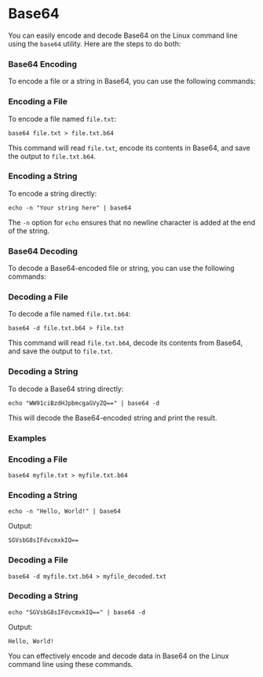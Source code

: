 # Base64

You can easily encode and decode Base64 on the Linux command line using the `base64` utility. Here are the steps to do both:

### Base64 Encoding

To encode a file or a string in Base64, you can use the following commands:

### Encoding a File

To encode a file named `file.txt`:

```
base64 file.txt > file.txt.b64
```

This command will read `file.txt`, encode its contents in Base64, and save the output to `file.txt.b64`.

### Encoding a String

To encode a string directly:

```
echo -n "Your string here" | base64
```

The `-n` option for `echo` ensures that no newline character is added at the end of the string.

### Base64 Decoding

To decode a Base64-encoded file or string, you can use the following commands:

### Decoding a File

To decode a file named `file.txt.b64`:

```
base64 -d file.txt.b64 > file.txt
```

This command will read `file.txt.b64`, decode its contents from Base64, and save the output to `file.txt`.

### Decoding a String

To decode a Base64 string directly:

```
echo "WW91ciBzdHJpbmcgaGVyZQ==" | base64 -d
```

This will decode the Base64-encoded string and print the result.

### Examples

### Encoding a File

```
base64 myfile.txt > myfile.txt.b64
```

### Encoding a String

```
echo -n "Hello, World!" | base64
```

Output:

```
SGVsbG8sIFdvcmxkIQ==
```

### Decoding a File

```
base64 -d myfile.txt.b64 > myfile_decoded.txt
```

### Decoding a String

```
echo "SGVsbG8sIFdvcmxkIQ==" | base64 -d
```

Output:

```
Hello, World!
```

You can effectively encode and decode data in Base64 on the Linux command line using these commands.